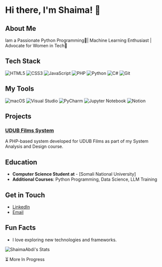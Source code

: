 # Hi there, I'm Shaima! 👋

## About Me
Iam a Passionate Python Programming🐍| Machine Learning Enthusiast | Advocate for Women in Tech🎯

## Tech Stack
![HTML5](https://img.shields.io/badge/-HTML5-E34F26?logo=html5&logoColor=white&style=for-the-badge)
![CSS3](https://img.shields.io/badge/-CSS3-1572B6?logo=css3&logoColor=white&style=for-the-badge)
![JavaScript](https://img.shields.io/badge/-JavaScript-F7DF1E?logo=javascript&logoColor=black&style=for-the-badge)
![PHP](https://img.shields.io/badge/-PHP-777BB4?logo=php&logoColor=white&style=for-the-badge)
![Python](https://img.shields.io/badge/-Python-3776AB?logo=python&logoColor=white&style=for-the-badge)
![C#](https://img.shields.io/badge/-C%23-239120?logo=c-sharp&logoColor=white&style=for-the-badge)
![Git](https://img.shields.io/badge/-Git-F05032?logo=git&logoColor=white&style=for-the-badge)

## My Tools 
![macOS](https://img.shields.io/badge/macOS-000000?logo=apple&logoColor=white&style=for-the-badge)
![Visual Studio](https://img.shields.io/badge/Visual_Studio-5C2D91?logo=visual-studio&logoColor=white&style=for-the-badge)
![PyCharm](https://img.shields.io/badge/PyCharm-000000?logo=pycharm&logoColor=white&style=for-the-badge)
![Jupyter Notebook](https://img.shields.io/badge/Jupyter_Notebook-F37626?logo=jupyter&logoColor=white&style=for-the-badge)
![Notion](https://img.shields.io/badge/Notion-000000?logo=notion&logoColor=white&style=for-the-badge)



## Projects
### [UDUB Films System](https://github.com/ShaimaAbdi/Udub/tree/master)
A PHP-based system developed for UDUB Films as part of my System Analysis and Design course.


## Education
- **Computer Science Student at** - [Somali National University]
- **Additional Courses**: Python Programming, Data Science, LLM Training

## Get in Touch
- [LinkedIn](https://www.linkedin.com/in/shaima-abdi-04234126a/)
- [Email](mailto:youremail@shaima.abdisalat@gmail.com)

## Fun Facts
- I love exploring new technologies and frameworks.

![ShaimaAbdi's Stats](https://github-readme-stats.vercel.app/api?username=ShaimaAbdi&theme=vue-dark&show_icons=true&hide_border=true&count_public=true)


⏳ More In Progress
